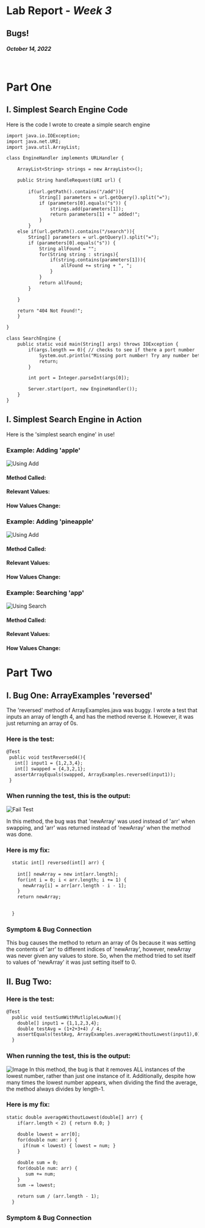 # Lab Report - *Week 3*
## Bugs!
#### *October 14, 2022*
&nbsp;

# Part One
## **I. Simplest Search Engine Code** 
Here is the code I wrote to create a simple search engine
```diff
import java.io.IOException;
import java.net.URI;
import java.util.ArrayList;

class EngineHandler implements URLHandler {

    ArrayList<String> strings = new ArrayList<>();

    public String handleRequest(URI url) {
    
        if(url.getPath().contains("/add")){
            String[] parameters = url.getQuery().split("="); 
            if (parameters[0].equals("s")) { 
                strings.add(parameters[1]);
                return parameters[1] + " added!";
            }
        } 
    else if(url.getPath().contains("/search")){
        String[] parameters = url.getQuery().split("="); 
        if (parameters[0].equals("s")) { 
            String allFound = "";
            for(String string : strings){
                if(string.contains(parameters[1])){
                    allFound += string + ", ";
                }
            }
            return allFound;
        }

    }

    return "404 Not Found!";
    }

}

class SearchEngine {
    public static void main(String[] args) throws IOException {
        if(args.length == 0){ // checks to see if there a port number
            System.out.println("Missing port number! Try any number between 1024 to 49151"); 
            return;
        }

        int port = Integer.parseInt(args[0]); 

        Server.start(port, new EngineHandler()); 
    }
}
```

## **I. Simplest Search Engine in Action** ##
Here is the 'simplest search engine' in use!
### Example: Adding 'apple'
![Using Add](AddApple.png)
#### Method Called:
#### Relevant Values:
#### How Values Change:

### Example: Adding 'pineapple'
![Using Add](AddPineapple.png)
#### Method Called:
#### Relevant Values:
#### How Values Change:

### Example: Searching 'app'
![Using Search](SearchApp.png)
#### Method Called:
#### Relevant Values:
#### How Values Change:

# Part Two
## **I. Bug One: ArrayExamples 'reversed'** ##
The 'reversed' method of ArrayExamples.java was buggy. I wrote a test that inputs an array of length 4, and has the method reverse it. However, it was just returning an array of 0s. 

### Here is the test: 
 ```diff
@Test
  public void testReversed4(){
    int[] input1 = {1,2,3,4};
    int[] swapped = {4,3,2,1};
    assertArrayEquals(swapped, ArrayExamples.reversed(input1));
  }
 ```
### When running the test, this is the output:
![Fail Test](ReverseFailOutput.png)

In this method, the bug was that 'newArray' was used instead of 'arr' when swapping, and 'arr' was returned instead of 'newArray' when the method was done.

### Here is my fix:
```diff
  static int[] reversed(int[] arr) {
    
    int[] newArray = new int[arr.length];
    for(int i = 0; i < arr.length; i += 1) {
      newArray[i] = arr[arr.length - i - 1];
    }
    return newArray;
    

  }
```
### Symptom & Bug Connection
This bug causes the method to return an array of 0s because it was setting the contents of 'arr' to different indices of 'newArray', however, newArray was never given any values to store. So, when the method tried to set itself to values of 'newArray' it was just setting itself to 0.

## **II. Bug Two:** 
### Here is the test: 
```diff
@Test
  public void testSumWithMutlipleLowNum(){
    double[] input1 = {1,1,2,3,4};
    double testAvg = (1+2+3+4) / 4;
    assertEquals(testAvg, ArrayExamples.averageWithoutLowest(input1),0);
  }
```
### When running the test, this is the output:
![Image](SumWOLowestFail.png)
In this method, the bug is that it removes ALL instances of the lowest number, rather than just one instance of it. Additionally, despite how many times the lowest number appears, when dividing the find the average, the method always divides by length-1.
### Here is my fix:
```diff
static double averageWithoutLowest(double[] arr) {
    if(arr.length < 2) { return 0.0; }
    
    double lowest = arr[0];
    for(double num: arr) {
      if(num < lowest) { lowest = num; }
    }

    double sum = 0;
    for(double num: arr) {
       sum += num; 
    }
    sum -= lowest;

    return sum / (arr.length - 1);
  }
```
### Symptom & Bug Connection

